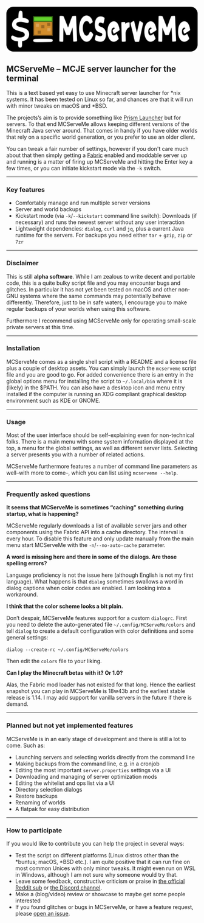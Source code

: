 ![MCServeMe banner logo](mcserveme-banner-logo.png)

## MCServeMe – MCJE server launcher for the terminal

This is a text based yet easy to use Minecraft server launcher for *nix systems. It has been tested on Linux so far, and chances are that it will run with minor tweaks on macOS and *BSD.

The projects’s aim is to provide something like [Prism Launcher](https://prismlauncher.org/) but for servers. To that end MCServeMe allows keeping different versions of the Minecraft Java server around. That comes in handy if you have older worlds that rely on a specific world generation, or you prefer to use an older client.

You can tweak a fair number of settings, however if you don't care much about that then simply getting a [Fabric](https://fabricmc.net/) enabled and moddable server up and running is a matter of firing up MCServeMe and hitting the Enter key a few times, or you can initiate kickstart mode via the `-k` switch.

---

### Key features

- Comfortably manage and run multiple server versions
- Server and world backups
- Kickstart mode (via `-k`/`--kickstart` command line switch): Downloads (if necessary) and runs the newest server without any user interaction
- Lightweight dependencies: `dialog`, `curl` and `jq`, plus a current Java runtime for the servers. For backups you need either `tar` + `gzip`, `zip` or `7zr`

---

### Disclaimer

This is still **alpha software**. While I am zealous to write decent and portable code, this is a quite bulky script file and you may encounter bugs and glitches. In particular it has not yet been tested on macOS and other non-GNU systems where the same commands may potentially behave differently. Therefore, just to be in safe waters, I encourage you to make regular backups of your worlds when using this software.

Furthermore I recommend using MCServeMe only for operating small-scale private servers at this time.

---

### Installation

MCServeMe comes as a single shell script with a README and a license file plus a couple of desktop assets. You can simply launch the `mcserveme` script file and you are good to go. For added convenience there is an entry in the global options menu for installing the script to `~/.local/bin` where it is (likely) in the $PATH. You can also have a desktop icon and menu entry installed if the computer is running an XDG compliant graphical desktop environment such as KDE or GNOME.

---

### Usage

Most of the user interface should be self-explaining even for non-technical folks. There is a main menu with some system information displayed at the top, a menu for the global settings, as well as different server lists. Selecting a server presents you with a number of related actions.

MCServeMe furthermore features a number of command line parameters as well–with more to come–, which you can list using `mcserveme --help`.

---

### Frequently asked questions

**It seems that MCServeMe is sometimes “caching” something during startup, what is happening?**

MCServeMe regularly downloads a list of available server jars and other components using the Fabric API into a cache directory. The interval is every hour. To disable this feature and only update manually from the main menu start MCServeMe with the `-n`/`--no-auto-cache` parameter.

**A word is missing here and there in some of the dialogs. Are those spelling errors?**

Language proficiency is not the issue here (although English is not my first language). What happens is that `dialog` sometimes swallows a word in dialog captions when color codes are enabled. I am looking into a workaround.

**I think that the color scheme looks a bit plain.**

Don’t despair, MCServeMe features support for a custom `dialogrc`. First you need to delete the auto-generated file `~/.config/MCServeMe/colors` and tell `dialog` to create a default configuration with color definitions and some general settings:

`dialog --create-rc ~/.config/MCServeMe/colors`

Then edit the `colors` file to your liking.

**Can I play the Minecraft betas with it? Or 1.0?**

Alas, the Fabric mod loader has not existed for that long. Hence the earliest snapshot you can play in MCServeMe is 18w43b and the earliest stable release is 1.14. I may add support for vanilla servers in the future if there is demand.

---

### Planned but not yet implemented features

MCServeMe is in an early stage of development and there is still a lot to come. Such as:

- Launching servers and selecting worlds directly from the command line
- Making backups from the command line, e.g. in a cronjob
- Editing the most important `server.properties` settings via a UI
- Downloading and managing of server optimization mods
- Editing the whitelist and ops list via a UI
- Directory selection dialogs
- Restore backups
- Renaming of worlds
- A flatpak for easy distribution

---

### How to participate

If you would like to contribute you can help the project in several ways:

- Test the script on different platforms (Linux distros other than the *buntus; macOS, *BSD etc.). I am quite positive that it can run fine on most common Unices with only minor tweaks. It might even run on WSL in Windows, although I am not sure why someone would try that.
- Leave some feedback, constructive criticism or praise in [the official Reddit sub](https://www.reddit.com/r/MCServeMe/) or [the Discord channel](https://discord.gg/9dYDtp8kBd).
- Make a (blog/video) review or showcase to maybe get some people interested
- If you found glitches or bugs in MCServeMe, or have a feature request, please [open an issue](https://github.com/lortordermur/mcserveme/issues).
